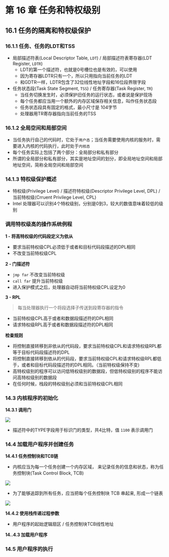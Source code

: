 # 第 16 章 任务和特权级别

##  16.1 任务的隔离和特权级保护

### 16.1.1 任务、任务的LDT和TSS

* 局部描述符表(Local Descriptor Table, `LDT`) / 局部描述符表寄存器(LDT Register, `LDTR`)
	* LDT的第一个描述符，也就是0号槽位也是有效的，可以使用
	* 因为寄存器LDTR只有一个，所以只用指向当前任务的LDT
	* 和GDTR一样，LDTR包含了32位线性地址字段和16位段界限字段
* 任务状态段(Task State Segment, `TSS`) / 任务寄存器(Task Register, `TR`)
	* 当任务切换发生时，必须保护旧任务的运行状态，或者说是保护现场
	* 每个任务都应当用一个额外的内存区域保存相关信息，叫作任务状态段
	* 任务状态段具有固定的格式，最小尺寸是 104字节
	* 处理器用TR寄存器指向当前任务的TSS

	
### 16.1.2 全局空间和局部空间

* 当任务执行自己的代码时，它处于`用户态`；当任务需要使用内核的服务时，需要进入内核的代码执行，此时处于`内核态`
* 每个任务实际上包括了两个部分：全局部分和私有部分
* 所谓的全局部分和私有部分，其实是地址空间的划分，即全局地址空间和局部地址空间，简称全局空间和局部空间


### 14.1.3 特权级保护概述

* 特权级(Privilege Level) / 描述符特权级(Descriptor Privilege Level, DPL) / 当前特权级(Crruent Privilege Level, CPL)
* Intel 处理器可以识别4个特权级别，分别是0到3，较大的数值意味着较低的级别


### 调用特权级高的操作系统例程

**1 - 将高特权级的代码段定义为依从**


* 要求当前特权级CPL必须低于或者和目标代码段描述的DPL相同
* 不改变当前特权级CPL

**2 - 门描述符**

* `jmp far` 不改变当前特权级
* `call far` 提升当前特权级
* 进入保护模式之后，处理器自动将当前特权级CPL设定为0

**3 - RPL**

> 每当处理器执行一个将段选择子传送到段寄存器的指令

* 当前特权级CPL高于或者和数据段描述符的DPL相同
* 请求特权级RPL高于或者和数据段描述符的DPL相同

**检查规则**

* 将控制直接转移到非依从的代码段，要求当前特权级CPL和请求特权级RPL都等于目标代码段描述符的DPL
* 将控制直接转移到依从的代码段，要求当前特权级CPL和请求特权级RPL都低于，或者和目标代码段描述符的DPL相同。（当前特权级保持不变)
* 高特权级别的程序可以访问低特权级别的数据段，但低特权级别的程序不能访问高特权级别的数据段
* 在任何时候，栈段的特权级别必须和当前特权级CPL相同


### 14.3 内核程序的初始化

**14.3.1 调用门**

<img src="14-9.png" />

* 描述符中的TYPE字段用于标识门的类型，共4比特，值 `1100` 表示调用门

### 14.4 加载用户程序并创建任务

**14.4.1 任务控制块和TCB链**

* 内核应当为每一个任务创建一个内存区域， 来记录任务的信息和状态，称为任务控制块(Task Control Block, TCB)


<img src="14-12.png" />

* 为了能够追踪到所有任务，应当把每个任务控制块 TCB 串起来, 形成一个链表

<img src="14-13.png" />

**14.4.2 使用栈传递过程参数**

* 用户程序的起始逻辑扇区 / 任务控制块TCB线性地址

**14..4.3 加载用户程序**



### 14.5 用户程序的执行